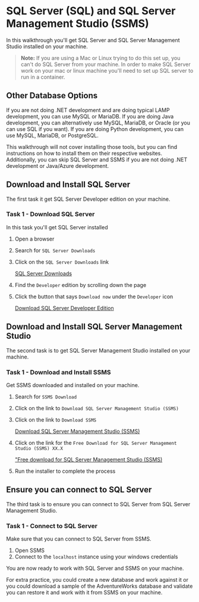 # SQL Server (SQL) and SQL Server Management Studio (SSMS)

In this walkthrough you'll get SQL Server and SQL Server Management Studio installed on your machine.

>**Note:** If you are using a Mac or Linux trying to do this set up, you can't do SQL Server from your machine. In order to make SQL Server work on your mac or linux machine you'll need to set up SQL server to run in a container.

## Other Database Options

If you are not doing .NET development and are doing typical LAMP development, you can use MySQL or MariaDB.  If you are doing Java development, you can alternatively use MySQL, MariaDB, or Oracle (or you can use SQL if you want).  If you are doing Python development, you can use MySQL, MariaDB, or PostgreSQL.  

This walkthrough will not cover installing those tools, but you can find instructions on how to install them on their respective websites.  Additionally, you can skip SQL Server and SSMS if you are not doing .NET development or Java/Azure development.

## Download and Install SQL Server

The first task it get SQL Server Developer edition on your machine.

### Task 1 - Download SQL Server

In this task you'll get SQL Server installed

1. Open a browser
1. Search for `SQL Server Downloads`
1. Click on the `SQL Server Downloads` link

    [SQL Server Downloads](https://www.microsoft.com/en-us/sql-server/sql-server-downloads)  

1. Find the `Developer` edition by scrolling down the page
1. Click the button that says `Download now` under the `Developer` icon

    [Download SQL Server Developer Edition](https://go.microsoft.com/fwlink/p/?linkid=2215158&clcid=0x409&culture=en-us&country=us)  



## Download and Install SQL Server Management Studio

The second task is to get SQL Server Management Studio installed on your machine.

### Task 1 - Download and Install SSMS

Get SSMS downloaded and installed on your machine.

1. Search for `SSMS Download`
1. Click on the link to `Download SQL Server Management Studio (SSMS)`
1. Click on the link to `Download SSMS`

    [Download SQL Server Management Studio (SSMS)](https://learn.microsoft.com/en-us/sql/ssms/download-sql-server-management-studio-ssms?view=sql-server-ver16#download-ssms)

1. Click on the link for the `Free Download for SQL Server Management Studio (SSMS) XX.X`

    ["Free download for SQL Server Management Studio (SSMS)](https://aka.ms/ssmsfullsetup)  

1. Run the installer to complete the process

## Ensure you can connect to SQL Server

The third task is to ensure you can connect to SQL Server from SQL Server Management Studio.

### Task 1 - Connect to SQL Server

Make sure that you can connect to SQL Server from SSMS.

1. Open SSMS
1. Connect to the `localhost` instance using your windows credentials

You are now ready to work with SQL Server and SSMS on your machine.

For extra practice, you could create a new database and work against it or you could download a sample of the AdventureWorks database and validate you can restore it and work with it from SSMS on your machine.